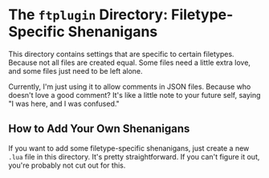 # The `ftplugin` Directory: Filetype-Specific Shenanigans

This directory contains settings that are specific to certain filetypes. Because not all files are created equal. Some files need a little extra love, and some files just need to be left alone.

Currently, I'm just using it to allow comments in JSON files. Because who doesn't love a good comment? It's like a little note to your future self, saying "I was here, and I was confused."

## How to Add Your Own Shenanigans

If you want to add some filetype-specific shenanigans, just create a new `.lua` file in this directory. It's pretty straightforward. If you can't figure it out, you're probably not cut out for this.